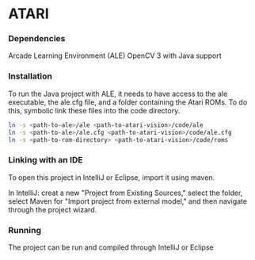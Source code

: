 # ATARI

### Dependencies

Arcade Learning Environment (ALE)
OpenCV 3 with Java support

### Installation

To run the Java project with ALE, it needs to have access to the ale executable, the ale.cfg file, and a folder containing the Atari ROMs. To do this, symbolic link these files into the code directory.
```sh
ln -s <path-to-ale>/ale <path-to-atari-vision>/code/ale
ln -s <path-to-ale>/ale.cfg <path-to-atari-vision>/code/ale.cfg
ln -s <path-to-rom-directory> <path-to-atari-vision>/code/roms
```

### Linking with an IDE

To open this project in IntelliJ or Eclipse, import it using maven.

In IntelliJ: creat a new "Project from Existing Sources," select the folder, select Maven for "Import project from external model," and then navigate through the project wizard.

### Running

The project can be run and compiled through IntelliJ or Eclipse
